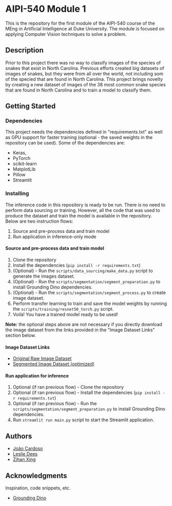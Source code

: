 # AIPI-540 Module 1

This is the repository for the first module of the AIPI-540 course of the MEng in Artificial Intelligence at Duke University. The module is focused on applying Computer Vision techniques to solve a problem. 

## Description

Prior to this project there was no way to classify images of the species of snakes that exist in North Carolina. Previous efforts created big datasets of images of snakes, but they were from all over the world, not including som of the specied that are found in North Carolina. This project brings novelty by creating a new dataset of images of the 38 most common snake species that are found in North Carolina and to train a model to classify them.

## Getting Started

### Dependencies

This project needs the dependencies defined in "requirements.txt" as well as GPU support for faster training (optional - the saved weights in the repository can be used). 
Some of the dependencies are: 
* Keras,
* PyTorch
* scikit-learn
* MatplotLib
* Pillow  
* Streamlit

### Installing

The inference code in this repository is ready to be run. There is no need to perform data sourcing or training. However, all the code that was used to produce the dataset and train the model is available in the repository.  
Below are two instruction flows: 
1. Source and pre-process data and train model 
2. Run application in inference-only mode 

#### Source and pre-process data and train model
1. Clone the repository
2. Install the dependencies (`pip install -r requirements.txt`)
3. (Optional) - Run the `scripts/data_sourcing/make_data.py` script to generate the images dataset.
4. (Optional) - Run the `scripts/segmentation/segment_preparation.py` to install Grounding Dino dependencies.
5. (Optional) - Run the `scripts/segmentation/segment_process.py` to create image dataset.
6. Perform transfer learning to train and save the model weights by running the `scripts/training/resnet50_torch.py` script.
7. Voilà! You have a trained model ready to be used!

**Note:** the optional steps above are not necessary if you directly download the image dataset from the links provided in the "Image Dataset Links" section below.

#### Image Dataset Links
* [Original Raw Image Dataset](https://www.kaggle.com/datasets/jpscardoso/nc-snakes)
* [Segmented Image Dataset (optimized)](https://www.kaggle.com/datasets/zachxx/Cropped-Snake-Image)

#### Run application for inference  

1. Optional (if ran previous flow) - Clone the repository
2. Optional (if ran previous flow) - Install the dependencies (`pip install -r requirements.txt`)
3. Optional (if ran previous flow) - Run the `scripts/segmentation/segment_preparation.py` to install Grounding Dino dependencies.
4. Run `streamlit run main.py` script to start the Streamlit application.

## Authors

* [João Cardoso](https://www.linkedin.com/in/joaopsc/)
* [Leslie Dees ](https://www.linkedin.com/in/lesliedees/)
* [Zihan Xing ](https://www.linkedin.com/in/zihan-xing-zach/)

## Acknowledgments

Inspiration, code snippets, etc.
* [Grounding Dino](https://github.com/IDEA-Research/GroundingDINO)